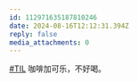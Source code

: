 ```yaml
---
id: 112971635187810246
date: 2024-08-16T12:12:31.394Z
reply: false
media_attachments: 0
---
```


[#TIL](https://e5n.cc/tags/TIL) 咖啡加可乐，不好喝。

